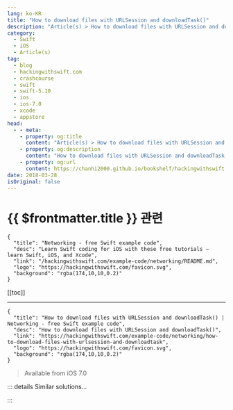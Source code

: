 ```yaml
---
lang: ko-KR
title: "How to download files with URLSession and downloadTask()"
description: "Article(s) > How to download files with URLSession and downloadTask()"
category:
  - Swift
  - iOS
  - Article(s)
tag: 
  - blog
  - hackingwithswift.com
  - crashcourse
  - swift
  - swift-5.10
  - ios
  - ios-7.0
  - xcode
  - appstore
head:
  - - meta:
    - property: og:title
      content: "Article(s) > How to download files with URLSession and downloadTask()"
    - property: og:description
      content: "How to download files with URLSession and downloadTask()"
    - property: og:url
      content: https://chanhi2000.github.io/bookshelf/hackingwithswift.com/example-code/networking/how-to-download-files-with-urlsession-and-downloadtask.html
date: 2018-03-28
isOriginal: false
---
```


# {{ $frontmatter.title }} 관련

```component VPCard
{
  "title": "Networking - free Swift example code",
  "desc": "Learn Swift coding for iOS with these free tutorials – learn Swift, iOS, and Xcode",
  "link": "/hackingwithswift.com/example-code/networking/README.md",
  "logo": "https://hackingwithswift.com/favicon.svg",
  "background": "rgba(174,10,10,0.2)"
}
```

[[toc]]

---

```component VPCard
{
  "title": "How to download files with URLSession and downloadTask() | Networking - free Swift example code",
  "desc": "How to download files with URLSession and downloadTask()",
  "link": "https://hackingwithswift.com/example-code/networking/how-to-download-files-with-urlsession-and-downloadtask",
  "logo": "https://hackingwithswift.com/favicon.svg",
  "background": "rgba(174,10,10,0.2)"
}
```

> Available from iOS 7.0

<!-- TODO: 작성 -->

<!-- 
`URLSession` is designed to make network transfers as easy as possible, and a great example of that is its `downloadTask`()` method. This fetches the contents of a URL you specify, saves it to a local file, then calls a completion handler so you can manipulate the file – all in one.

To demonstrate this, here’s some code to download the source code to the apple.com homepage:

```swift
let url = URL(string: "https://www.apple.com")!

let task = URLSession.shared.downloadTask(with: url) { localURL, urlResponse, error in
    if let localURL = localURL {
        if let string = try? String(contentsOf: localURL) {
            print(string)
        }
    }
}

task.resume()
```

There are a few important things to note in there:

1. Your completion handler gets called with a local URL, which is where the data was saved locally. This is optional, so you need to unwrap it carefully.
<li>If something went wrong – e.g. if the network was down – then you’ll get an error passed to you explaining what happened.
<li>When you have created your download task you should call `resume()` on it to make it happen.
<li>You don’t need to worry about storing the download task somewhere while it happens – it’s being tracked by the shared `URLSession` on your behalf.

-->

::: details Similar solutions…

<!--
/quick-start/concurrency/how-to-download-json-from-the-internet-and-decode-it-into-any-codable-type">How to download JSON from the internet and decode it into any Codable type 
/quick-start/swiftui/all-swiftui-property-wrappers-explained-and-compared">All SwiftUI property wrappers explained and compared 
/quick-start/swiftui/swiftui-tips-and-tricks">SwiftUI tips and tricks 
/example-code/libraries/how-to-preview-files-using-quick-look-and-qlpreviewcontroller">How to preview files using Quick Look and QLPreviewController 
/example-code/uikit/how-to-create-live-playgrounds-in-xcode">How to create live playgrounds in Xcode</a>
-->

:::

